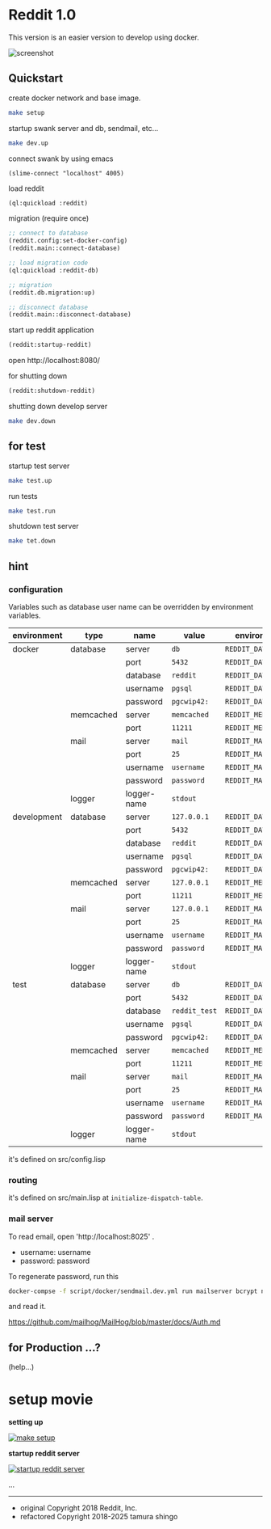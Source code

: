 # Reddit 1.0

This version is an easier version to develop using docker.


![screenshot](image/screenshot.png)


## Quickstart

create docker network and base image.

```sh
make setup
```

startup swank server and db, sendmail, etc...

```sh
make dev.up
```

connect swank by using emacs

```elisp
(slime-connect "localhost" 4005)
```

load reddit

```lisp
(ql:quickload :reddit)
```

migration (require once)

```lisp
;; connect to database
(reddit.config:set-docker-config)
(reddit.main::connect-database)

;; load migration code
(ql:quickload :reddit-db)

;; migration
(reddit.db.migration:up)

;; disconnect database
(reddit.main::disconnect-database)
```

start up reddit application


```lisp
(reddit:startup-reddit)
```


open http://localhost:8080/

for shutting down

```lisp
(reddit:shutdown-reddit)
```


shutting down develop server

```sh
make dev.down
```


## for test

startup test server

```sh
make test.up
```

run tests

```sh
make test.run
```

shutdown test server

```sh
make tet.down
```


## hint


### configuration

Variables such as database user name can be overridden by environment variables.


| environment | type      | name        | value         | environment vriable        |
| ----------- | --------- | ----------- | ------------- | -------------------------- |
| docker      | database  | server      | `db`          | `REDDIT_DATABASE_SERVER`   |
|             |           | port        | `5432`        | `REDDIT_DATABASE_PORT`     |
|             |           | database    | `reddit`      | `REDDIT_DATABASE_DATABASE` |
|             |           | username    | `pgsql`       | `REDDIT_DATABASE_USERNAME` |
|             |           | password    | `pgcwip42:`   | `REDDIT_DATABASE_PASSWORD` |
|             | memcached | server      | `memcached`   | `REDDIT_MEMCACHED_SERVER`  |
|             |           | port        | `11211`       | `REDDIT_MEMCACHED_PORT`    |
|             | mail      | server      | `mail`        | `REDDIT_MAIL_SERVER`       |
|             |           | port        | `25`          | `REDDIT_MAIL_PORT`         |
|             |           | username    | `username`    | `REDDIT_MAIL_USERNAME`     |
|             |           | password    | `password`    | `REDDIT_MAIL_PASSWORD`     |
|             | logger    | logger-name | `stdout`      |                            |
| development | database  | server      | `127.0.0.1`   | `REDDIT_DATABASE_SERVER`   |
|             |           | port        | `5432`        | `REDDIT_DATABASE_PORT`     |
|             |           | database    | `reddit`      | `REDDIT_DATABASE_DATABASE` |
|             |           | username    | `pgsql`       | `REDDIT_DATABASE_USERNAME` |
|             |           | password    | `pgcwip42:`   | `REDDIT_DATABASE_PASSWORD` |
|             | memcached | server      | `127.0.0.1`   | `REDDIT_MEMCACHED_SERVER`  |
|             |           | port        | `11211`       | `REDDIT_MEMCACHED_PORT`    |
|             | mail      | server      | `127.0.0.1`   | `REDDIT_MAIL_SERVER`       |
|             |           | port        | `25`          | `REDDIT_MAIL_PORT`         |
|             |           | username    | `username`    | `REDDIT_MAIL_USERNAME`     |
|             |           | password    | `password`    | `REDDIT_MAIL_PASSWORD`     |
|             | logger    | logger-name | `stdout`      |                            |
| test        | database  | server      | `db`          | `REDDIT_DATABASE_SERVER`   |
|             |           | port        | `5432`        | `REDDIT_DATABASE_PORT`     |
|             |           | database    | `reddit_test` | `REDDIT_DATABASE_DATABASE` |
|             |           | username    | `pgsql`       | `REDDIT_DATABASE_USERNAME` |
|             |           | password    | `pgcwip42:`   | `REDDIT_DATABASE_PASSWORD` |
|             | memcached | server      | `memcached`   | `REDDIT_MEMCACHED_SERVER`  |
|             |           | port        | `11211`       | `REDDIT_MEMCACHED_PORT`    |
|             | mail      | server      | `mail`        | `REDDIT_MAIL_SERVER`       |
|             |           | port        | `25`          | `REDDIT_MAIL_PORT`         |
|             |           | username    | `username`    | `REDDIT_MAIL_USERNAME`     |
|             |           | password    | `password`    | `REDDIT_MAIL_PASSWORD`     |
|             | logger    | logger-name | `stdout`      |                            |


it's defined on src/config.lisp


### routing

it's defined on src/main.lisp at `initialize-dispatch-table`.

### mail server

To read email, open 'http://localhost:8025' .

- username: username
- password: password


To regenerate password, run this

```sh
docker-compse -f script/docker/sendmail.dev.yml run mailserver bcrypt newpassword
```

and read it.

https://github.com/mailhog/MailHog/blob/master/docs/Auth.md



## for Production ...?

(help...)



# setup movie

**setting up**

[![make setup](image/reddit_setup.png)](https://www.youtube.com/watch?v=YV4D7QY6NrY)

**startup reddit server**

[![startup reddit server](image/reddit_up.png)](https://www.youtube.com/watch?v=ZputKzkBi5I)


...

---
- original Copyright 2018 Reddit, Inc.
- refactored Copyright 2018-2025 tamura shingo
